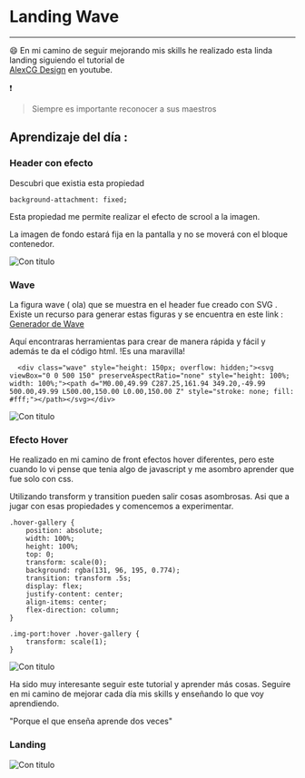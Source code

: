 # Landing Wave
----------------------------

:smile: En mi camino de seguir mejorando mis skills he realizado esta linda landing siguiendo el tutorial de  
 [AlexCG Design](https://www.youtube.com/watch?v=HH_SMpxV7qQ) en youtube.

:exclamation:
 >  Siempre es importante reconocer a sus maestros 

## Aprendizaje del día : 

### Header con efecto 

Descubri que existia esta propiedad

`background-attachment: fixed; `
 
Esta propiedad me permite realizar el efecto de scrool a la imagen. 

La imagen de fondo estará fija en la pantalla y no se moverá con el bloque contenedor.

![Con titulo](https://user-images.githubusercontent.com/32285482/80853216-78038880-8bf4-11ea-8062-51ed588f4620.gif "Header")

### Wave

La figura wave ( ola) que se muestra en el header fue creado con SVG .
Existe un recurso para generar estas figuras y se encuentra en este link :
[Generador de Wave](https://smooth.ie/blogs/news/svg-wavey-transitions-between-sections)

Aquí encontraras herramientas para crear de manera rápida y fácil y además te da el código html. !Es una maravilla!


~~~
  <div class="wave" style="height: 150px; overflow: hidden;"><svg viewBox="0 0 500 150" preserveAspectRatio="none" style="height: 100%; width: 100%;"><path d="M0.00,49.99 C287.25,161.94 349.20,-49.99 500.00,49.99 L500.00,150.00 L0.00,150.00 Z" style="stroke: none; fill: #fff;"></path></svg></div>
 ~~~

 ![Con titulo](https://user-images.githubusercontent.com/32285482/80853319-6d95be80-8bf5-11ea-97f3-0eb4ea911b00.PNG "Web")

### Efecto Hover 

He realizado en mi camino de front efectos hover diferentes, pero este cuando lo vi pense que tenia algo de javascript y me asombro aprender que fue solo con css.

Utilizando  transform y transition pueden salir cosas asombrosas. Asi que a jugar con esas propiedades y comencemos a experimentar.

~~~
.hover-gallery {
    position: absolute;
    width: 100%;
    height: 100%;
    top: 0;
    transform: scale(0);
    background: rgba(131, 96, 195, 0.774);
    transition: transform .5s;
    display: flex;
    justify-content: center;
    align-items: center;
    flex-direction: column;
}

.img-port:hover .hover-gallery {
    transform: scale(1);
}
~~~
![Con titulo](https://user-images.githubusercontent.com/32285482/80853415-61f6c780-8bf6-11ea-9b4d-bc9b92a32a9b.gif "hover")


Ha sido muy interesante seguir este tutorial y aprender más cosas. 
Seguire en mi camino de mejorar cada día mis skills y enseñando lo que voy aprendiendo.

"Porque el que enseña aprende dos veces"

### Landing
![Con titulo](https://user-images.githubusercontent.com/32285482/80852839-6b316580-8bf1-11ea-94a8-d9851bc687c0.png "Web")
